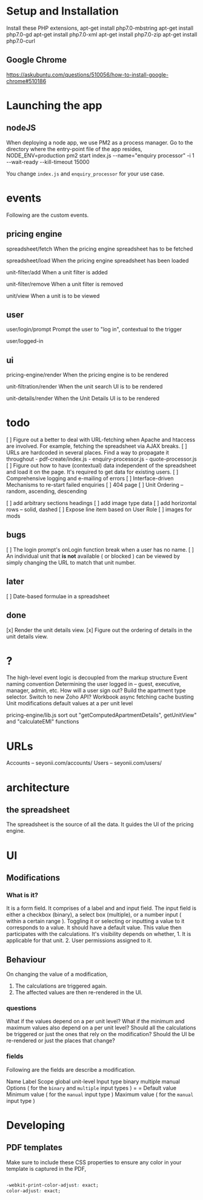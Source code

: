 
# Setup and Installation
Install these PHP extensions,
apt-get install php7.0-mbstring
apt-get install php7.0-gd
apt-get install php7.0-xml
apt-get install php7.0-zip
apt-get install php7.0-curl

## Google Chrome
https://askubuntu.com/questions/510056/how-to-install-google-chrome#510186


# Launching the app
## nodeJS
When deploying a node app, we use PM2 as a process manager.
Go to the directory where the entry-point file of the app resides,
	NODE_ENV=production pm2 start index.js --name="enquiry processor" -i 1 --wait-ready --kill-timeout 15000

You change `index.js` and `enquiry_processor` for your use case.






# events
Following are the custom events.

## pricing engine
spreadsheet/fetch
	When the pricing engine spreadsheet has to be fetched

spreadsheet/load
	When the pricing engine spreadsheet has been loaded

unit-filter/add
	When a unit filter is added

unit-filter/remove
	When a unit filter is removed

unit/view
	When a unit is to be viewed

## user
user/login/prompt
	Prompt the user to "log in", contextual to the trigger

user/logged-in

## ui
pricing-engine/render
	When the pricing engine is to be rendered

unit-filtration/render
	When the unit search UI is to be rendered

unit-details/render
	When the Unit Details UI is to be rendered

# todo
[ ] Figure out a better to deal with URL-fetching when Apache and htaccess are involved. For example, fetching the spreadsheet via AJAX breaks.
[ ] URLs are hardcoded in several places. Find a way to propagate it throughout
	- pdf-create/index.js
	- enquiry-processor.js
	- quote-processor.js
[ ] Figure out how to have (contextual) data independent of the spreadsheet and load it on the page. It's required to get data for existing users.
[ ] Comprehensive logging and e-mailing of errors
[ ] Interface-driven Mechanisms to re-start failed enquiries
[ ] 404 page
[ ] Unit Ordering – random, ascending, descending

[ ] add arbitrary sections headings
[ ] add image type data
[ ] add horizontal rows – solid, dashed
[ ] Expose line item based on User Role
[ ] images for mods

## bugs
[ ] The login prompt's onLogin function break when a user has no name.
[ ] An individual unit that **is not** available ( or blocked ) can be viewed by simply changing the URL to match that unit number.

## later
[ ] Date-based formulae in a spreadsheet

## done
[x] Render the unit details view.
[x] Figure out the ordering of details in the unit details view.


# ?
The high-level event logic is decoupled from the markup structure
Event naming convention
Determining the user logged in – guest, executive, manager, admin, etc.
How will a user sign out?
Build the apartment type selector.
Switch to new Zoho API?
Workbook async fetching cache busting
Unit modifications
	default values at a per unit level

pricing-engine/lib.js
	sort out "getComputedApartmentDetails", getUnitView" and "calculateEMI" functions

# URLs
Accounts – seyonii.com/accounts/
Users – seyonii.com/users/


# architecture
## the spreadsheet
The spreadsheet is the source of all the data.
It guides the UI of the pricing engine.

# UI
## Modifications
### What is it?
It is a form field.
It comprises of a label and and input field.
The input field is either a checkbox (binary), a select box (multiple), or a number input ( within a certain range ).
Toggling it or selecting or inputting a value to it corresponds to a value.
It should have a default value.
This value then participates with the calculations.
It's visibility depends on whether,
	1. It is applicable for that unit.
	2. User permissions assigned to it.

## Behaviour
On changing the value of a modification,
1. The calculations are triggered again.
2. The affected values are then re-rendered in the UI.


### questions
What if the values depend on a per unit level?
	What if the minimum and maximum values also depend on a per unit level?
Should all the calculations be triggered or just the ones that rely on the modification?
Should the UI be re-rendered or just the places that change?


### fields
Following are the fields are describe a modification.

Name
Label
Scope
	global
	unit-level
Input type
	binary
	multiple
	manual
Options
	( for the `binary` and `multiple` input types )
		<presentational> = <internal>
		<presentational> = <internal>
Default value
Minimum value
	( for the `manual` input type )
Maximum value
	( for the `manual` input type )





# Developing
## PDF templates
Make sure to include these CSS properties to ensure any color in your template is captured in the PDF,

```CSS

-webkit-print-color-adjust: exact;
color-adjust: exact;

```

